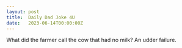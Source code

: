 ```yaml
---
layout: post
title:  Daily Dad Joke 4U
date:   2023-06-14T00:00:00Z
---
```

What did the farmer call the cow that had no milk? An udder failure.
